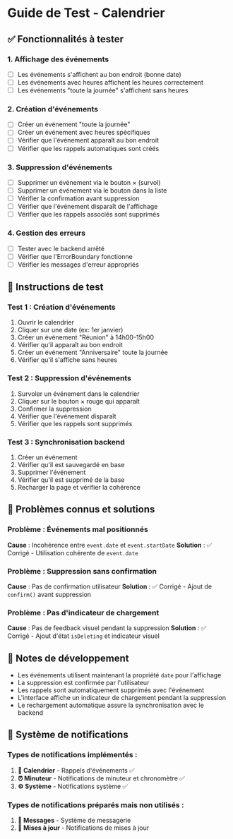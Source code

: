 # Guide de Test - Calendrier

## ✅ Fonctionnalités à tester

### 1. **Affichage des événements**
- [ ] Les événements s'affichent au bon endroit (bonne date)
- [ ] Les événements avec heures affichent les heures correctement
- [ ] Les événements "toute la journée" s'affichent sans heures

### 2. **Création d'événements**
- [ ] Créer un événement "toute la journée"
- [ ] Créer un événement avec heures spécifiques
- [ ] Vérifier que l'événement apparaît au bon endroit
- [ ] Vérifier que les rappels automatiques sont créés

### 3. **Suppression d'événements**
- [ ] Supprimer un événement via le bouton × (survol)
- [ ] Supprimer un événement via le bouton dans la liste
- [ ] Vérifier la confirmation avant suppression
- [ ] Vérifier que l'événement disparaît de l'affichage
- [ ] Vérifier que les rappels associés sont supprimés

### 4. **Gestion des erreurs**
- [ ] Tester avec le backend arrêté
- [ ] Vérifier que l'ErrorBoundary fonctionne
- [ ] Vérifier les messages d'erreur appropriés

## 🔧 Instructions de test

### Test 1 : Création d'événements
1. Ouvrir le calendrier
2. Cliquer sur une date (ex: 1er janvier)
3. Créer un événement "Réunion" à 14h00-15h00
4. Vérifier qu'il apparaît au bon endroit
5. Créer un événement "Anniversaire" toute la journée
6. Vérifier qu'il s'affiche sans heures

### Test 2 : Suppression d'événements
1. Survoler un événement dans le calendrier
2. Cliquer sur le bouton × rouge qui apparaît
3. Confirmer la suppression
4. Vérifier que l'événement disparaît
5. Vérifier que les rappels sont supprimés

### Test 3 : Synchronisation backend
1. Créer un événement
2. Vérifier qu'il est sauvegardé en base
3. Supprimer l'événement
4. Vérifier qu'il est supprimé de la base
5. Recharger la page et vérifier la cohérence

## 🐛 Problèmes connus et solutions

### Problème : Événements mal positionnés
**Cause** : Incohérence entre `event.date` et `event.startDate`
**Solution** : ✅ Corrigé - Utilisation cohérente de `event.date`

### Problème : Suppression sans confirmation
**Cause** : Pas de confirmation utilisateur
**Solution** : ✅ Corrigé - Ajout de `confirm()` avant suppression

### Problème : Pas d'indicateur de chargement
**Cause** : Pas de feedback visuel pendant la suppression
**Solution** : ✅ Corrigé - Ajout d'état `isDeleting` et indicateur visuel

## 📝 Notes de développement

- Les événements utilisent maintenant la propriété `date` pour l'affichage
- La suppression est confirmée par l'utilisateur
- Les rappels sont automatiquement supprimés avec l'événement
- L'interface affiche un indicateur de chargement pendant la suppression
- Le rechargement automatique assure la synchronisation avec le backend

## 🔔 Système de notifications

### Types de notifications implémentés :
1. **📅 Calendrier** - Rappels d'événements ✅
2. **⏰ Minuteur** - Notifications de minuteur et chronomètre ✅
3. **⚙️ Système** - Notifications système ✅

### Types de notifications préparés mais non utilisés :
1. **💬 Messages** - Système de messagerie
2. **🔄 Mises à jour** - Notifications de mises à jour 